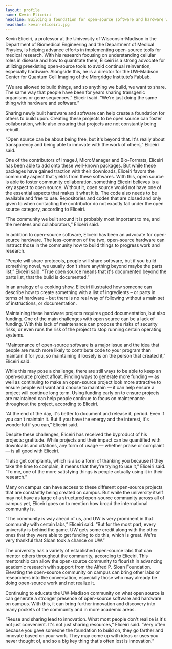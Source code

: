 ```yaml
---
layout: profile
name: Kevin Eliceiri
headline: Building a foundation for open-source software and hardware with Kevin Eliceiri
headshot: kevin-eliceiri.jpg
--- 
```


Kevin Eliceiri, a professor at the University of Wisconsin-Madison in the Department of Biomedical Engineering and the Department of Medical Physics, is helping advance efforts in implementing open-source tools for medical research. With his research focusing on understanding cellular roles in disease and how to quantitate them, Eliceiri is a strong advocate for utilizing preexisting open-source tools to avoid continual reinvention, especially hardware. Alongside this, he is a director for the UW-Madison Center for Quantum Cell Imaging of the Morgridge Institute’s FabLab. 

“We are allowed to build things, and so anything we build, we want to share. The same way that people have been for years sharing transgenic organisms or gene sequences,” Eliceiri said. “We're just doing the same thing with hardware and software.”

Sharing newly built hardware and software can help create a foundation for others to build upon. Creating these projects to be open source can foster collaboration, while also ensuring that projects are not constantly being rebuilt.

“Open source can be about being free, but it's beyond that. It's really about transparency and being able to innovate with the work of others,” Eliceiri said.

One of the contributors of ImageJ, MicroManager and Bio-Formats, Eliceiri has been able to add onto these well-known packages. But while these packages have gained traction with their downloads, Eliceiri favors the community aspect that yields from these softwares. With this, open source is able to foster community collaboration, something Eliceiri believes is a key aspect to open source. Without it, open source would not have one of the essential aspects that makes it what it is. The code also needs to be available and free to use. Repositories and codes that are closed and only given to when contacting the contributor do not exactly fall under the open source category, according to Eliceiri. 


“The community we built around it is probably most important to me, and the mentees and collaborators,” Eliceiri said.

In addition to open-source software, Eliceiri has been an advocate for open-source hardware. The less-common of the two, open-source hardware can instruct those in the community how to build things to progress work and research.

“People will share protocols, people will share software, but if you build something novel, we usually don't share anything beyond maybe the parts list,” Eliceiri said. “True open source means that it's documented beyond the parts list, that the build is documented.”

In an analogy of a cooking show, Eliceiri illustrated how someone can describe how to create something with a list of ingredients – or parts in terms of hardware – but there is no real way of following without a main set of instructions, or documentation. 

Maintaining these hardware projects requires good documentation, but also funding. One of the main challenges with open source can be a lack of funding. With this lack of maintenance can propose the risks of security risks, or even runs the risk of the project to stop running certain operating systems.

“Maintenance of open-source software is a major issue and the idea that people are much more likely to contribute code to your program than maintain it for you, so maintaining it loosely is on the person that created it,” Eliceiri said. 

While this may pose a challenge, there are still ways to be able to keep an open-source project afloat. Finding ways to generate more funding — as well as continuing to make an open-source project look more attractive to ensure people will want and choose to maintain — it can help ensure a project will continue long term. Using funding early on to ensure projects are maintained can help people continue to focus on maintenance throughout the project, according to Eliceiri.

“At the end of the day, it's better to document and release it, period. Even if you can't maintain it. But if you have the energy and the interest, it's wonderful if you can,” Eliceiri said.

Despite these challenges, Eliceiri has received the byproduct of his projects: gratitude. While projects and their impact can be quantified with downloads and citations, any form of usage — whether praise or complaint — is all good with Eliceiri.

“I also get complaints, which is also a form of thanking you because if they take the time to complain, it means that they're trying to use it,” Eliceiri said. “To me, one of the more satisfying things is people actually using it in their research.”

Many on campus can have access to these different open-source projects that are constantly being created on campus. But while the university itself may not have as large of a structured open-source community across all of campus yet, Eliceiri goes on to mention how broad the international community is. 

“The community is way ahead of us, and UW is very prominent in that community with certain labs,” Eliceiri said. “But for the most part, every university is behind the game. UW gets some credit along with the other ones that they were able to get funding to do this, which is great. We're very thankful that Sloan took a chance on UW.” 

The university has a variety of established open-source labs that can mentor others throughout the community, according to Eliceiri. This mentorship can allow the open-source community to flourish in advancing academic research with support from the Alfred P. Sloan Foundation. Elevating the open-source community on campus can bring other labs or researchers into the conversation, especially those who may already be doing open-source work and not realize it.

Continuing to educate the UW-Madison community on what open source is can generate a stronger presence of open-source software and hardware on campus. With this, it can bring further innovation and discovery into many pockets of the community and in more academic areas.

“Reuse and sharing lead to innovation. What most people don't realize is it's not just convenient. It's not just sharing resources,” Eliceiri said.  “Very often because you gave someone the foundation to build on, they go farther and innovate based on your work. They may come up with ideas or uses you never thought of, and so a big key thing that's often lost is innovation.”